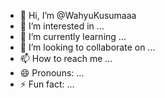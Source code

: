 - 👋 Hi, I’m @WahyuKusumaaa
- 👀 I’m interested in ...
- 🌱 I’m currently learning ...
- 💞️ I’m looking to collaborate on ...
- 📫 How to reach me ...
- 😄 Pronouns: ...
- ⚡ Fun fact: ...

<!---
WahyuKusumaaa/WahyuKusumaaa is a ✨ special ✨ repository because its `README.md` (this file) appears on your GitHub profile.
You can click the Preview link to take a look at your changes.
--->

